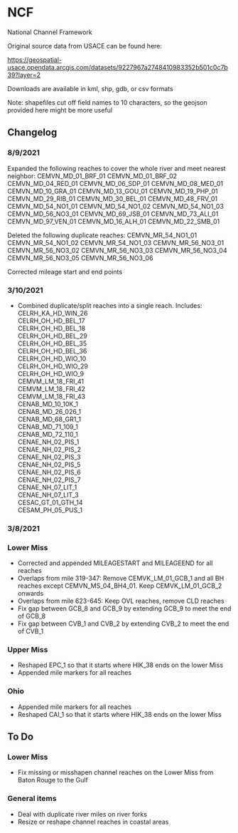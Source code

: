 # NCF
National Channel Framework

Original source data from USACE can be found here:

<https://geospatial-usace.opendata.arcgis.com/datasets/9227967a2748410983352b501c0c7b39?layer=2>

Downloads are available in kml, shp, gdb, or csv formats

Note: shapefiles cut off field names to 10 characters, so the geojson provided here might be more useful

## Changelog

### 8/9/2021
Expanded the following reaches to cover the whole river and meet nearest neighbor:
CEMVN_MD_01_BRF_01
CEMVN_MD_01_BRF_02
CEMVN_MD_04_RED_01
CEMVN_MD_06_SDP_01
CEMVN_MD_08_MED_01
CEMVN_MD_10_GRA_01
CEMVN_MD_13_GOU_01
CEMVN_MD_19_PHP_01
CEMVN_MD_29_RIB_01
CEMVN_MD_30_BEL_01
CEMVN_MD_48_FRV_01
CEMVN_MD_54_NO1_01
CEMVN_MD_54_NO1_02
CEMVN_MD_54_NO1_03
CEMVN_MD_56_NO3_01
CEMVN_MD_69_JSB_01
CEMVN_MD_73_ALI_01
CEMVN_MD_97_VEN_01
CEMVN_MD_16_ALH_01
CEMVN_MD_22_SMB_01

Deleted the following duplicate reaches:
CEMVN_MR_54_NO1_01
CEMVN_MR_54_NO1_02
CEMVN_MR_54_NO1_03
CEMVN_MR_56_NO3_01
CEMVN_MR_56_NO3_02
CEMVN_MR_56_NO3_03
CEMVN_MR_56_NO3_04
CEMVN_MR_56_NO3_05
CEMVN_MR_56_NO3_06

Corrected mileage start and end points

### 3/10/2021
- Combined duplicate/split reaches into a single reach. Includes:  
CELRH_KA_HD_WIN_26  
CELRH_OH_HD_BEL_17  
CELRH_OH_HD_BEL_18  
CELRH_OH_HD_BEL_29  
CELRH_OH_HD_BEL_35  
CELRH_OH_HD_BEL_36  
CELRH_OH_HD_WIO_10  
CELRH_OH_HD_WIO_29  
CELRH_OH_HD_WIO_9  
CEMVM_LM_18_FRI_41  
CEMVM_LM_18_FRI_42  
CEMVM_LM_18_FRI_43  
CENAB_MD_10_10K_1  
CENAB_MD_26_026_1  
CENAB_MD_68_GR1_1  
CENAB_MD_71_109_1  
CENAB_MD_72_110_1  
CENAE_NH_02_PIS_1  
CENAE_NH_02_PIS_2  
CENAE_NH_02_PIS_3  
CENAE_NH_02_PIS_5  
CENAE_NH_02_PIS_6  
CENAE_NH_02_PIS_7  
CENAE_NH_07_LIT_1  
CENAE_NH_07_LIT_3  
CESAC_GT_01_GTH_14  
CESAM_PH_05_PUS_1  

### 3/8/2021
### Lower Miss
- Corrected and appended MILEAGESTART and MILEAGEEND for all reaches
- Overlaps from mile 319-347: Remove CEMVK_LM_01_GCB_1 and all BH reaches except CEMVN_MS_04_BH4_01. Keep CEMVK_LM_01_GCB_2 onwards
- Overlaps from mile 623-645: Keep OVL reaches, remove CLD reaches
- Fix gap between GCB_8 and GCB_9 by extending GCB_9 to meet the end of GCB_8
- Fix gap between CVB_1 and CVB_2 by extending CVB_2 to meet the end of CVB_1

### Upper Miss
- Reshaped EPC_1 so that it starts where HIK_38 ends on the lower Miss
- Appended mile markers for all reaches

### Ohio
- Appended mile markers for all reaches
- Reshaped CAI_1 so that it starts where HIK_38 ends on the lower Miss

## To Do
### Lower Miss
- Fix missing or misshapen channel reaches on the Lower Miss from Baton Rouge to the Gulf

### General items
- Deal with duplicate river miles on river forks
- Resize or reshape channel reaches in coastal areas

